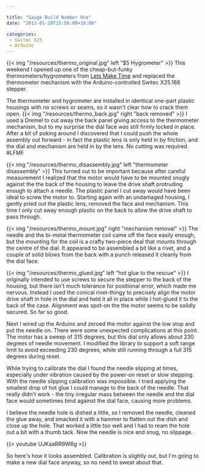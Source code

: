 ```yaml
---

title: "Gauge Build Number One"
date: "2012-01-28T15:56:00+10:00"

categories:
 - Switec X25
 - Arduino
---
```


{{< img "/resources/thermo_original.jpg" left "$5 Hygrometer" >}}
This weekend I opened up one of the cheap-but-funky thermometers/hygrometers
from [Lets Make Time](http://www.letsmaketime.com.au)
and replaced the thermometer mechanism with the
Arduino-controlled Switec X25.168 stepper.
<!--more-->
The thermometer and hygrometer are installed
in identical one-part plastic housings with no screws
or seams, so it wasn't clear how to crack them open.
{{< img "/resources/thermo_back.jpg" right "back removed" >}}
I used a Dremel to cut away the back panel giving access to the
thermometer mechanism, but to my surprise the dial face was still firmly
locked in place.  After a bit
of poking around I discovered that I could push the whole assembly out
forward - in fact the plastic lens is only held in by friction, and
the dial and mechanism are held in by the lens.  No cutting was
required.  #LFMF

{{< img "/resources/thermo_disassembly.jpg" left "thermometer disassembly" >}}
This turned out to be important because after careful measurement I realized
that the motor would have to be mounted snugly against the the back of the housing to
leave the drive shaft protruding enough to attach a needle.  The plastic panel I cut away
would have been ideal to screw the motor to.
Starting again with an undamaged housing, I gently pried out the plastic lens, removed the face and mechanism.
This time I only cut away enough plastic on the back to allow the drive shaft to pass through.

{{< img "/resources/thermo_mount.jpg" right "mechanism removal" >}}
The needle and the bi-metal thermometer coil came off the face easily enough, but the mounting for the coil
is a crafty two-piece deal that mounts through the centre of the dial.  It appeared to be
assembled a bit like a rivet, and a couple of solid blows from the back with a punch
released it cleanly from the dial face.

{{< img "/resources/thermo_glued.jpg" left "hot glue to the rescue" >}}
I originally intended to use screws to secure the stepper to the back of the housing, but
there isn't much tolerance for positional
error, which made me nervous.  Instead I used the conical rivet-thingy to precisely align the motor drive shaft in hole in the dial and held it all in place while I hot-glued it to the back of the case.  Alignment was spot-on the the motor seems to be solidly secured.  So far so good.

Next I wired up the Arduino and zeroed the motor against the low stop and put the needle on.
There were some unexpected complications at this point.
The motor has a sweep of 315 degrees, but this dial only
allows about 230 degrees of needle movement.  I modified the library to support a
soft range limit to avoid exceeding 230 degrees, while still running through a full 315
degrees during reset.

While trying to calibrate the dial I found the needle slipping at times, especially under
vibration caused by the power-on reset or slow stepping.  With the needle slipping calibration
was impossible. I tried applying the smallest drop of hot glue I could manage to the back of the needle.  That really didn't work - the tiny irregular mass between the needle and the dial face would sometimes
bind against the dial face, causing more problems.  

I believe the needle hole is dished a little, so I removed the needle, cleaned the glue away,
and smacked it with a hammer to flatten out the dish and close up the hole.  That worked
a little too well and I had to ream the hole out a bit with a thumb tack.  Now the needle
is nice and snug, no slippage.

{{< youtube  UJKaaRR9W6g >}}

So here's how it looks assembled.  Calibration is slightly out, but I'm going to make
a new dial face anyway, so no need to sweat about that.

